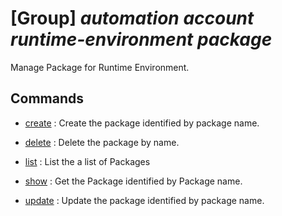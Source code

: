 # [Group] _automation account runtime-environment package_

Manage Package for Runtime Environment.

## Commands

- [create](/Commands/automation/account/runtime-environment/package/_create.md)
: Create the package identified by package name.

- [delete](/Commands/automation/account/runtime-environment/package/_delete.md)
: Delete the package by name.

- [list](/Commands/automation/account/runtime-environment/package/_list.md)
: List the a list of Packages

- [show](/Commands/automation/account/runtime-environment/package/_show.md)
: Get the Package identified by Package name.

- [update](/Commands/automation/account/runtime-environment/package/_update.md)
: Update the package identified by package name.
